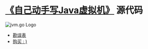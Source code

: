 # [《自己动手写Java虚拟机》][jd] 源代码

![jvm.go Logo][logo]

* [勘误表](v1/errata.md)
* [购买 : )][jd]

[logo]: https://raw.githubusercontent.com/zxh0/jvmgo-book/master/v1/gophers/cover.png
[jd]: https://item.jd.com/11935272.html
